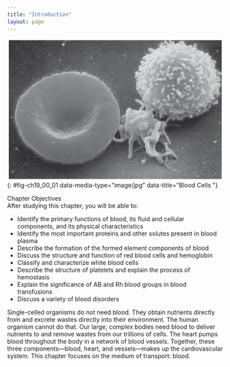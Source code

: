 ```yaml
---
title: "Introduction"
layout: page
---
```



<?cnx.eoc class="summary" title="Chapter Review"?>

<?cnx.eoc class="interactive-exercise" title="Interactive Link Questions"?>

<?cnx.eoc class="multiple-choice" title="Review Questions" ?>

<?cnx.eoc class="free-response" title="Critical Thinking Questions"?>

<?cnx.eoc class=&#8221;references&#8221; title=&#8221;References&#8221;?>

 ![This photo shows a red blood cell and a white blood cell.](../resources/1900_Blood_cells.jpg "A single drop of blood contains millions of red blood cells, white blood cells, and platelets. One of each type is shown here, isolated from a scanning electron micrograph."){: #fig-ch19_00_01 data-media-type="image/jpg" data-title="Blood Cells "}

<div data-type="note" class="chapter-objectives" markdown="1">
<div data-type="title">
Chapter Objectives
</div>
After studying this chapter, you will be able to:

* Identify the primary functions of blood, its fluid and cellular components, and its physical characteristics
* Identify the most important proteins and other solutes present in blood plasma
* Describe the formation of the formed element components of blood
* Discuss the structure and function of red blood cells and hemoglobin
* Classify and characterize white blood cells
* Describe the structure of platelets and explain the process of hemostasis
* Explain the significance of AB and Rh blood groups in blood transfusions
* Discuss a variety of blood disorders

</div>

Single-celled organisms do not need blood. They obtain nutrients directly from and excrete wastes directly into their environment. The human organism cannot do that. Our large, complex bodies need blood to deliver nutrients to and remove wastes from our trillions of cells. The heart pumps blood throughout the body in a network of blood vessels. Together, these three components—blood, heart, and vessels—makes up the cardiovascular system. This chapter focuses on the medium of transport: blood.

